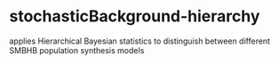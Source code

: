 # stochasticBackground-hierarchy
applies Hierarchical Bayesian statistics to distinguish between different SMBHB population synthesis models

